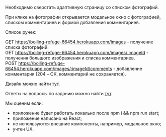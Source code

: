 Необходимо сверстать адаптивную страницу со списком фотографий.

При клике на фотографии открывается модальное окно с фотографией, списком комментариев и формой добавления комментариев.

Список ручек:

GET https://boiling-refuge-66454.herokuapp.com/images - получение списка фотографий.
<br />
GET https://boiling-refuge-66454.herokuapp.com/images/:imageId - получения большого изображения и списка комментариев.
<br />
POST https://boiling-refuge-66454.herokuapp.com/images/:imageId/comments - добавление комментария (204 – OK, комментарий не сохраняется).

Дизайн можно найти <a href = 'https://www.figma.com/file/3VP0QDK3kjdfbkj8TRrtsx/Test-task?node-id=0%3A2'>тут</a>.

Ответы на вопросы по заданию можно найти <a href="mailto:varkadov@avito.ru">тут</a>.​

Мы оценим если:
<ul>
  <li>приложение будет работать локально после npm i && npm run start;</li>
  <li>приложение написано на React;</li>
  <li>не используются внешние компоненты, например, модальное окно;</li>
  <li>учтен UX.</li>
</ul>

